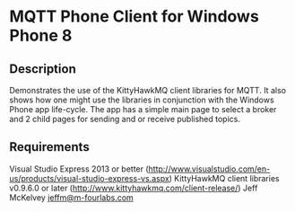# MQTT Phone Client for Windows Phone 8
## Description
Demonstrates the use of the KittyHawkMQ client libraries for MQTT. It also
shows how one might use the libraries in conjunction with the Windows Phone app
life-cycle. The app has a simple main page to select a broker and 2 child pages
for sending and or receive published topics.
## Requirements
Visual Studio Express 2013 or better (http://www.visualstudio.com/en-us/products/visual-studio-express-vs.aspx)
KittyHawkMQ client libraries v0.9.6.0 or later (http://www.kittyhawkmq.com/client-release/)
Jeff McKelvey
jeffm@m-fourlabs.com

